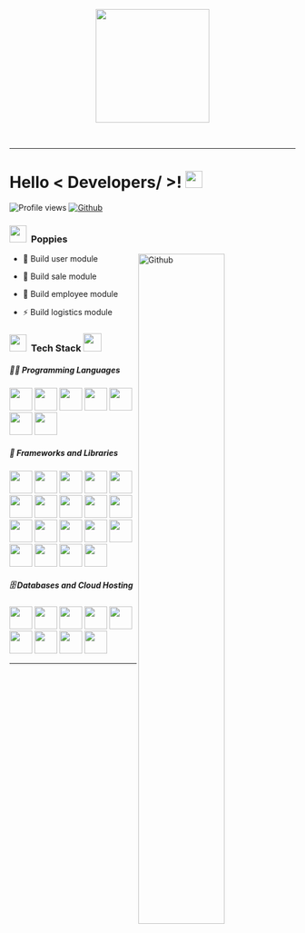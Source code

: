 <p align="center">
  <img src="https://s27389.pcdn.co/wp-content/uploads/2019/08/AdobeStock_244675452.jpeg" height="200"/>
</p>
<br>
<hr>

<h1> Hello < Developers/ >! <img src = "https://raw.githubusercontent.com/MartinHeinz/MartinHeinz/master/wave.gif" width = 30px> 
</h1>
<p align='center'>
</p>

![Profile views](https://visitor-badge.glitch.me/badge?page_id=pnguyen215)
[![Github](https://img.shields.io/github/followers/pnguyen215?label=Follow&style=social)](https://github.com/pnguyen215)


<h3> <img src="https://media.giphy.com/media/iY8CRBdQXODJSCERIr/giphy.gif" width="30px">&nbsp; Poppies </h3>

<img width="55%" align="right" alt="Github" src="https://raw.githubusercontent.com/onimur/.github/master/.resources/git-header.svg" />

- 🔭 Build user module
  
- 🌱 Build sale module
  
- 👯 Build employee module
  
- ⚡ Build logistics module


<h3> <img src="https://media.giphy.com/media/iY8CRBdQXODJSCERIr/giphy.gif" width="30px">&nbsp; Tech Stack <img src = "https://media2.giphy.com/media/QssGEmpkyEOhBCb7e1/giphy.gif?cid=ecf05e47a0n3gi1bfqntqmob8g9aid1oyj2wr3ds3mg700bl&rid=giphy.gif" width = 32px> </h3>

##### 👨‍💻 Programming Languages

<img height="40" src="https://www.vectorlogo.zone/logos/java/java-ar21.svg">
<img height="40" src="https://www.vectorlogo.zone/logos/golang/golang-ar21.svg">
<img height="40" src="https://www.vectorlogo.zone/logos/python/python-ar21.svg">
<img height="40" src="https://www.vectorlogo.zone/logos/javascript/javascript-ar21.svg">
<img height="40" src="https://www.vectorlogo.zone/logos/typescriptlang/typescriptlang-ar21.svg">
<img height="40" src="https://www.vectorlogo.zone/logos/sass-lang/sass-lang-ar21.svg">
<img height="40" src="https://www.vectorlogo.zone/logos/w3_html5/w3_html5-ar21.svg">

##### 🧰 Frameworks and Libraries

<img height="40" src="https://www.vectorlogo.zone/logos/angular/angular-ar21.svg">
<img height="40" src="https://www.vectorlogo.zone/logos/reactjs/reactjs-ar21.svg">
<img height="40" src="https://www.vectorlogo.zone/logos/vuejs/vuejs-ar21.svg">
<img height="40" src="https://www.vectorlogo.zone/logos/getbootstrap/getbootstrap-ar21.svg">
<img height="40" src="https://www.vectorlogo.zone/logos/tailwindcss/tailwindcss-ar21.svg">
<img height="40" src="https://www.vectorlogo.zone/logos/springio/springio-ar21.svg">
<img height="40" src="https://www.vectorlogo.zone/logos/hibernate/hibernate-ar21.svg">
<img height="40" src="https://www.vectorlogo.zone/logos/djangoproject/djangoproject-ar21.svg">
<img height="40" src="https://www.vectorlogo.zone/logos/pocoo_flask/pocoo_flask-ar21.svg">
<img height="40" src="https://www.vectorlogo.zone/logos/numpy/numpy-ar21.svg">
<img height="40" src="https://www.vectorlogo.zone/logos/usepanda/usepanda-ar21.svg">
<img height="40" src="https://www.vectorlogo.zone/logos/tensorflow/tensorflow-ar21.svg">
<img height="40" src="https://www.vectorlogo.zone/logos/rabbitmq/rabbitmq-ar21.svg">
<img height="40" src="https://www.vectorlogo.zone/logos/apache_rocketmq/apache_rocketmq-ar21.svg">
<img height="40" src="https://www.vectorlogo.zone/logos/apache_kafka/apache_kafka-ar21.svg">
<img height="40" src="https://www.vectorlogo.zone/logos/nodejs/nodejs-ar21.svg">
<img height="40" src="https://www.vectorlogo.zone/logos/nestjs/nestjs-ar21.svg">
<img height="40" src="https://www.vectorlogo.zone/logos/expressjs/expressjs-ar21.svg">
<img height="40" src="https://www.vectorlogo.zone/logos/flutterio/flutterio-ar21.svg">

##### 🗄️ Databases and Cloud Hosting

<img height="40" src="https://www.vectorlogo.zone/logos/firebase/firebase-ar21.svg">
<img height="40" src="https://www.vectorlogo.zone/logos/postgresql/postgresql-ar21.svg">
<img height="40" src="https://www.vectorlogo.zone/logos/mysql/mysql-ar21.svg">
<img height="40" src="https://www.vectorlogo.zone/logos/mariadb/mariadb-ar21.svg">
<img height="40" src="https://www.vectorlogo.zone/logos/mongodb/mongodb-ar21.svg">
<img height="40" src="https://www.vectorlogo.zone/logos/redis/redis-ar21.svg">
<img height="40" src="https://www.vectorlogo.zone/logos/rocksdb/rocksdb-ar21.svg">
<img height="40" src="https://www.vectorlogo.zone/logos/apache_couchdb/apache_couchdb-ar21.svg">
<img height="40" src="https://www.vectorlogo.zone/logos/couchbase/couchbase-ar21.svg">


<hr>